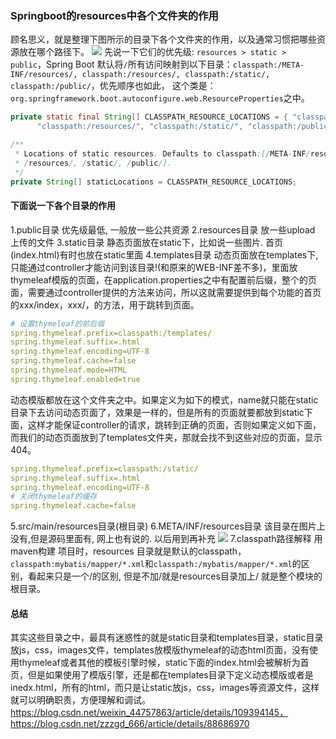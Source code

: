 ###  Springboot的resources中各个文件夹的作用
顾名思义，就是整理下图所示的目录下各个文件夹的作用，以及通常习惯把哪些资源放在哪个路径下。
![](https://i.loli.net/2021/01/16/kSy7eugXWvtVDr1.png)
先说一下它们的优先级: `resources > static > public`，Spring Boot 默认将`/`所有访问映射到以下目录：`classpath:/META-INF/resources/, classpath:/resources/, classpath:/static/, classpath:/public/`，优先顺序也如此， 这个类是：`org.springframework.boot.autoconfigure.web.ResourceProperties`之中。

```java
private static final String[] CLASSPATH_RESOURCE_LOCATIONS = { "classpath:/META-INF/resources/",
      "classpath:/resources/", "classpath:/static/", "classpath:/public/" };

/**
 * Locations of static resources. Defaults to classpath:[/META-INF/resources/,
 * /resources/, /static/, /public/].
 */
private String[] staticLocations = CLASSPATH_RESOURCE_LOCATIONS;
```



####  下面说一下各个目录的作用
1.public目录
优先级最低, 一般放一些公共资源
2.resources目录
放一些upload 上传的文件
3.static目录
静态页面放在static下，比如说一些图片. 首页(index.html)有时也放在static里面
4.templates目录
动态页面放在templates下, 只能通过controller才能访问到该目录!(和原来的WEB-INF差不多)，里面放thymeleaf模版的页面，在application.properties之中有配置前后缀，整个的页面，需要通过controller提供的方法来访问，所以这就需要提供到每个功能的首页的xxx/index，xxx/，的方法，用于跳转到页面。

```yaml
# 设置thymeleaf的前后缀
spring.thymeleaf.prefix=classpath:/templates/
spring.thymeleaf.suffix=.html
spring.thymeleaf.encoding=UTF-8
spring.thymeleaf.cache=false
spring.thymeleaf.mode=HTML
spring.thymeleaf.enabled=true
```
动态模版都放在这个文件夹之中。如果定义为如下的模式，name就只能在static目录下去访问动态页面了，效果是一样的，但是所有的页面就要都放到static下面，这样才能保证controller的请求，跳转到正确的页面，否则如果定义如下面，而我们的动态页面放到了templates文件夹，那就会找不到这些对应的页面，显示404。
```yaml
spring.thymeleaf.prefix=classpath:/static/
spring.thymeleaf.suffix=.html
spring.thymeleaf.encoding=UTF-8
# 关闭thymeleaf的缓存
spring.thymeleaf.cache=false
```
5.src/main/resources目录(根目录)
6.META/INF/resources目录
该目录在图片上没有,但是源码里面有, 网上也有说的. 以后用到再补充
![](https://i.loli.net/2021/01/16/fPc65S9xejModLO.png)
7.classpath路径解释
用maven构建 项目时，resources 目录就是默认的classpath，`classpath:mybatis/mapper/*.xml`和`classpath:/mybatis/mapper/*.xml`的区别，看起来只是一个/的区别, 但是不加/就是resources目录加上/ 就是整个模块的根目录。



####  总结
其实这些目录之中，最具有迷惑性的就是static目录和templates目录，static目录放js，css，images文件，templates放模版thymeleaf的动态html页面，没有使用thymeleaf或者其他的模板引擎时候，static下面的index.html会被解析为首页，但是如果使用了模版引擎，还是都在templates目录下定义动态模版或者是inedx.html，所有的html，而只是让static放js，css，images等资源文件，这样就可以明确职责，方便理解和调试。
https://blog.csdn.net/weixin_44757863/article/details/109394145，https://blog.csdn.net/zzzgd_666/article/details/88686970